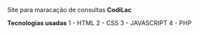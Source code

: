 Site para maracação de consultas **CodiLac**

**Tecnologias usadas**
1 - HTML
2 - CSS 
3 - JAVASCRIPT
4 - PHP
